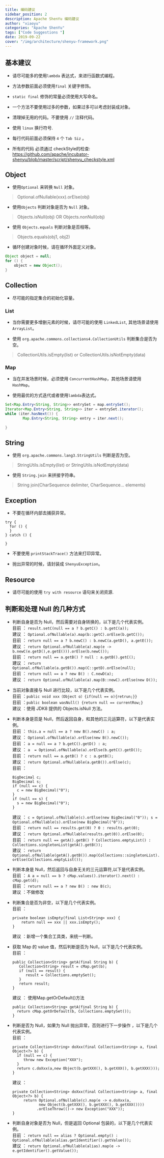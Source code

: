```yaml
---
title: 编码建议
sidebar_position: 2
description: Apache ShenYu 编码建议
author: "xiaoyu"
categories: "Apache ShenYu"
tags: ["Code Suggestions "]
date: 2019-09-22
cover: "/img/architecture/shenyu-framework.png"
---
```


## 基本建议

* 请尽可能多的使用`lambda` 表达式，来进行函数式编程。

* 方法参数前面必须使用`final` 关键字修饰。

* `static final` 修饰的常量必须使用大写命名。

* 一个方法不要使用过多的参数，如果过多可以考虑封装成对象。

* 清理掉无用的代码。不要使用 `//` 注释代码。

* 使用 `linux` 换行符号.

* 每行代码前面必须保持 `4` 个 `Tab Siz` 。

* 所有的代码 必须通过 checkStyle的检查: https://github.com/apache/incubator-shenyu/blob/master/script/shenyu_checkstyle.xml

## Object

* 使用`Optional` 来转换 `Null` 对象。

> Optional.ofNullable(xxx).orElse(obj)

* 使用`Objects` 判断对象是否为 `Null` 对象。

> Objects.isNull(obj) OR Objects.nonNull(obj)

* 使用 `Objects.equals` 判断对象是否相等。

> Objects.equals(obj1, obj2)

* 循环创建对象时候，请在循环外面定义对象。

```java
Object object = null;
for () {
    object = new Object();
}
```

## Collection

* 尽可能的指定集合的初始化容量。

### List

* 当你需要更多增删元素的时候，请尽可能的使用 `LinkedList`, 其他场景请使用 `ArrayList`。

* 使用 `org.apache.commons.collections4.CollectionUtils` 判断集合是否为空。

> CollectionUtils.isEmpty(list) or CollectionUtils.isNotEmpty(data)

### Map

* 当在并发场景时候，必须使用 `ConcurrentHashMap`，其他场景请使用 `HashMap`。

* 使用最优的方式迭代或者使用`lambda`表达式。

```java
Set<Map.Entry<String, String>> entrySet = map.entrySet();
Iterator<Map.Entry<String, String>> iter = entrySet.iterator();
while (iter.hasNext()) {
        Map.Entry<String, String> entry = iter.next();
      
}
```

## String

* 使用 `org.apache.commons.lang3.StringUtils` 判断是否为空。

> StringUtils.isEmpty(list) or StringUtils.isNotEmpty(data)

* 使用 `String.join` 来拼接字符串。

> String join(CharSequence delimiter, CharSequence... elements)


## Exception

* 不要在循环内部去捕获异常。

```
try {
  for () {
  }
} catch () {
  
}
```

* 不要使用 `printStackTrace()` 方法来打印异常。

* 抛出异常的时候，请封装成 `ShenyuException`。

## Resource

* 请尽可能的使用 `try with resource` 语句来关闭资源.

## 判断和处理 Null 的几种方式

* 判断自身是否为 Null，然后需要对自身转换的，以下是几个代表实例。    
    目前 ： ```result.setC(null == a ? b.getC() : b.getC(a));```  
    建议 ： ```Optional.ofNullable(a).map(b::getC).orElse(b.getC());```  
    目前 ： ```return null == a ? b.newC() : b.newC(a.getD(), a.getE());```    
    建议 ： ```return Optional.ofNullable(a).map(e -> b.newC(e.getD(),e.getE())).orElse(b.newC());```  
    目前 ： ```return null == a.getB() ? null : a.getB().getC();```  
    建议 ： ```return Optional.ofNullable(a.getB()).map(C::getD).orElse(null);```  
    目前 ： ```return null == a ? new B() : C.newD(a);```    
    建议 ： ```return Optional.ofNullable(a).map(B::newC).orElse(new D());```  

* 当前对象直接与 Null 进行比较，以下是几个代表实例。  
  目前 ：```public void xxx（Object o）{if(null == o){retrun;}}```  
  目前 ：```public boolean wasNull() {return null == currentRow;}```  
  建议 ：使用 JDK8 提供的 Objects.isNull 方法。  

* 判断本身是否是 Null，然后返回自身，和其他的三元运算符，以下是代表实例。  
  目前 ： ```this.a = null == a ? new B().newC() : a;```      
  建议 ： ```Optional.ofNullable(a).orElse(new B().newC());```  
  目前 ： ```a = null == a ? b.getC().getD() : a;```      
  建议 ： ```a  = Optional.ofNullable(a).orElse(b.getC().getD());```  
  目前 ： ```return null == a.getB() ? c : a.getB();```  
  建议 ： ```return Optional.ofNullable(a.getB()).orElse(c);```  
  目前 ： 

  ```
  BigDecimal c;
  BigDecimal s;
  if (null == c) {
    c = new BigDecimal("0");
  }
  if (null == s) {
    s = new BigDecimal("0");
  }
  ```
  
  建议 ： ```c = Optional.ofNullable(c).orElse(new BigDecimal("0")); s = Optional.ofNullable(s).orElse(new BigDecimal("0"));```    
  目前 ： ```return null == results.get(0) ? 0 : results.get(0);```  
  建议 ： ```return Optional.ofNullable(results.get(0)).orElse(0);```  
  目前 ： ```return null == getA().getB() ? Collections.emptyList() : Collections.singletonList(getA().getB());```    
  建议 ： ```return Optional.ofNullable(getA().getB()).map(Collections::singletonList).orElse(Collections.emptyList());```  

* 判断本身是 Null，然后返回与自身无关的三元运算符,以下是代表实例。  
  目前 ： ```A a = null == b ? cMap.values().iterator().next() : cMap.get(d);```  
  目前 ： ```return null == a ? new B() : new B(c);```  
  建议 ：不做修改  

* 判断集合是否为非空，以下是几个代表实例。  
  目前 ：  

  ```
  private boolean isEmpty(final List<String> xxx) {
      return null == xxx || xxx.isEmpty();
  }
  ```
  
  建议 ：新增一个集合工具类，来统一判断。  

* 获取 Map 的 value 值，然后判断是否为 Null，以下是几个代表实例。  
  目前 ：

  ```
  public Collection<String> getA(final String b) {
     Collection<String> result = cMap.get(b);
     if (null == result) {
        result = Collections.emptySet();
     }
     return result;
  }
  ```
  
  建议 ： 使用Map.getOrDefault()方法  

  ```
  public Collection<String> getA(final String b) {
    return cMap.getOrDefault(b, Collections.emptySet());
  }
  ```

* 判断是否为 Null，如果为 Null 抛出异常，否则进行下一步操作 ，以下是几个代表实例。  
  目前 ：

  ```
  private Collection<String> doXxx(final Collection<String> a, final Object<?> b) {
    if (null == c) {
       throw new Exception("XXX");
    }
    return c.doXxx(a,new Object(b.getXXX(), b.getXXX(), b.getXXX()));
  }
  ```
  
  建议 ：

  ```
  private Collection<String> doXxx(final Collection<String> a, final Object<?> b) {
       return Optional.ofNullable(c).map(e -> e.doXxx(a,
              new Object(b.getXXX(), b.getXXX(), b.getXXX())))
             .orElseThrow(()-> new Exception("XXX"));
  }
  ```

* 判断自身对象是否为 Null，但是返回 Optional 包装的，以下是几个代表实例。  
  目前 ： ```return null == alias ? Optional.empty() : Optional.ofNullable(alias.getIdentifier().getValue());```    
  建议 ： ```return Optional.ofNullable(alias).map(e -> e.getIdentifier().getValue());```  
  